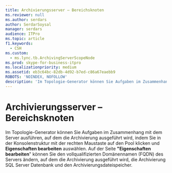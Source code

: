 ```yaml
---
title: Archivierungsserver – Bereichsknoten
ms.reviewer: null
ms.author: serdars
author: SerdarSoysal
manager: serdars
audience: ITPro
ms.topic: article
f1.keywords:
  - CSH
ms.custom:
  - ms.lync.tb.ArchivingServerScopeNode
ms.prod: skype-for-business-itpro
ms.localizationpriority: medium
ms.assetid: eb3c64bc-82db-4d92-b7ed-c86a67eaebb9
ROBOTS: 'NOINDEX, NOFOLLOW'
description: 'Im Topologie-Generator können Sie Aufgaben im Zusammenhang mit dem Server ausführen, auf dem die Archivierung ausgeführt wird, indem Sie in der Konsolenstruktur mit der rechten Maustaste auf den Pool klicken und Eigenschaften bearbeiten auswählen. Auf der Seite "Eigenschaften bearbeiten" können Sie den vollqualifizierten Domänennamen (Fully Qualified Domain Name, FQDN) des Servers, auf dem die Archivierung ausgeführt wird, die Archivierung SQL Server Datenbank und den Archivierungsdateispeicher ändern.'
---
```


# <a name="archiving-server-scope-node"></a>Archivierungsserver – Bereichsknoten
 
Im Topologie-Generator können Sie Aufgaben im Zusammenhang mit dem Server ausführen, auf dem die Archivierung ausgeführt wird, indem Sie in der Konsolenstruktur mit der rechten Maustaste auf den Pool klicken und **Eigenschaften bearbeiten** auswählen. Auf der Seite **"Eigenschaften bearbeiten**" können Sie den vollqualifizierten Domänennamen (FQDN) des Servers ändern, auf dem die Archivierung ausgeführt wird, die Archivierung SQL Server Datenbank und den Archivierungsdateispeicher.
  

